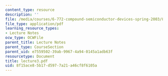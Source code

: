 ```yaml
---
content_type: resource
description: ''
file: /media/courses/6-772-compound-semiconductor-devices-spring-2003/8f15ace85b17d5977a21a46cf8f6105a_lecture3.pdf
file_type: application/pdf
learning_resource_types:
- Lecture Notes
ocw_type: OCWFile
parent_title: Lecture Notes
parent_type: CourseSection
parent_uid: e7559502-39ab-9967-4a94-0145a1adb63f
resourcetype: Document
title: lecture3.pdf
uid: 8f15ace8-5b17-d597-7a21-a46cf8f6105a
---
```

